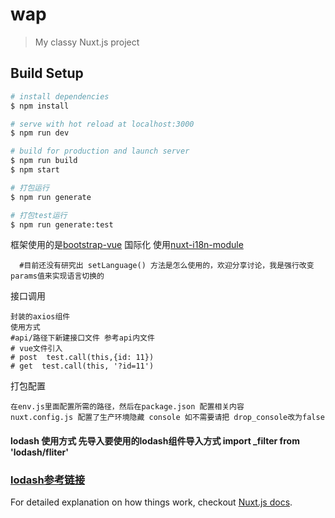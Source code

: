 # wap

> My classy Nuxt.js project

## Build Setup

``` bash
# install dependencies
$ npm install

# serve with hot reload at localhost:3000
$ npm run dev

# build for production and launch server
$ npm run build
$ npm start

# 打包运行
$ npm run generate

# 打包test运行
$ npm run generate:test

```
框架使用的是[bootstrap-vue](https://bootstrap-vue.js.org/docs/components/tabs/)
国际化 使用[nuxt-i18n-module](https://npm.taobao.org/package/nuxt-i18n-module)
```
  #目前还没有研究出 setLanguage() 方法是怎么使用的，欢迎分享讨论，我是强行改变params值来实现语言切换的
```
接口调用
```
封装的axios组件
使用方式
#api/路径下新建接口文件 参考api内文件
# vue文件引入   
# post  test.call(this,{id: 11}) 
# get  test.call(this, '?id=11')
```

打包配置

```
在env.js里面配置所需的路径，然后在package.json 配置相关内容
nuxt.config.js 配置了生产环境隐藏 console 如不需要请把 drop_console改为false 
```
#### lodash 使用方式 先导入要使用的lodash组件导入方式 import _filter from 'lodash/fliter'
### [lodash参考链接](https://lodash.com/docs/4.17.11)

For detailed explanation on how things work, checkout [Nuxt.js docs](https://nuxtjs.org).

